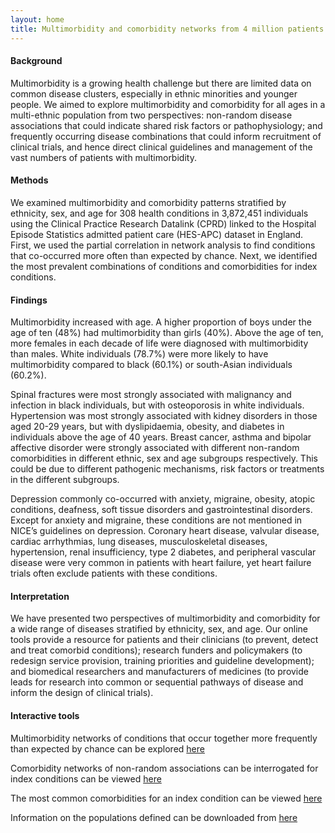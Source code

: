 ```yaml
---
layout: home
title: Multimorbidity and comorbidity networks from 4 million patients in the National Health Service
---
```


#### Background
Multimorbidity is a growing health challenge but there are limited data on common disease clusters, especially in ethnic minorities and younger people. We aimed to explore multimorbidity and comorbidity for all ages in a multi-ethnic population from two perspectives: non-random disease associations that could indicate shared risk factors or pathophysiology; and frequently occurring disease combinations that could inform recruitment of clinical trials, and hence direct clinical guidelines and management of the vast numbers of patients with multimorbidity.

#### Methods
We examined multimorbidity and comorbidity patterns stratified by ethnicity, sex, and age for 308 health conditions in 3,872,451 individuals using the Clinical Practice Research Datalink (CPRD) linked to the Hospital Episode Statistics admitted patient care (HES-APC) dataset in England. First, we used the partial correlation in network analysis to find conditions that co-occurred more often than expected by chance. Next, we identified the most prevalent combinations of conditions and comorbidities for index conditions. 

#### Findings
Multimorbidity increased with age. A higher proportion of boys under the age of ten (48%) had multimorbidity than girls (40%). Above the age of ten, more females in each decade of life were diagnosed with multimorbidity than males. White individuals (78.7%) were more likely to have multimorbidity compared to black (60.1%) or south-Asian individuals (60.2%).

Spinal fractures were most strongly associated with malignancy and infection in black individuals, but with osteoporosis in white individuals. Hypertension was most strongly associated with kidney disorders in those aged 20-29 years, but with dyslipidaemia, obesity, and diabetes in individuals above the age of 40 years. Breast cancer, asthma and bipolar affective disorder were strongly associated with different non-random comorbidities in different ethnic, sex and age subgroups respectively. This could be due to different pathogenic mechanisms, risk factors or treatments in the different subgroups. 

Depression commonly co-occurred with anxiety, migraine, obesity, atopic conditions, deafness, soft tissue disorders and gastrointestinal disorders. Except for anxiety and migraine, these conditions are not mentioned in NICE’s guidelines on depression. Coronary heart disease, valvular disease, cardiac arrhythmias, lung diseases, musculoskeletal diseases, hypertension, renal insufficiency, type 2 diabetes, and peripheral vascular disease were very common in patients with heart failure, yet heart failure trials often exclude patients with these conditions.

#### Interpretation
We have presented two perspectives of multimorbidity and comorbidity for a wide range of diseases stratified by ethnicity, sex, and age. Our online tools provide a resource for patients and their clinicians (to prevent, detect and treat comorbid conditions); research funders and policymakers (to redesign service provision, training priorities and guideline development); and biomedical researchers and manufacturers of medicines (to provide leads for research into common or sequential pathways of disease and inform the design of clinical trials). 

#### Interactive tools

Multimorbidity networks of conditions that occur together more frequently than expected by chance can be explored [here](https://pasea.shinyapps.io/kuan_multimorbid_networks/)

Comorbidity networks of non-random associations can be interrogated for index conditions can be viewed [here](https://pasea.shinyapps.io/kuan_comorbid_networks/)

The most common comorbidities for an index condition can be viewed [here](https://pasea.shinyapps.io/kuan_comorbid_byfreq/)

Information on the populations defined can be downloaded from [here](/assets/Table_linkfiles.xlsx)
